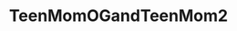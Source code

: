 ---
title: TeenMomOGandTeenMom2
crosslinks:
- teenmom
- youtubot
- john_yukis_bots
- youtubefactsbot
- autourbanbot
- 2l9l0g6
- AskReddit
- Drama
- '2013'
- redditdev
- Advice
- nosleep
- BabyBumps
- IAmA
- shittyteenmom
- redditrequest
- tmsbmeta
- gamegrumps
- trashy
- BigBrother
---